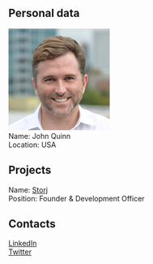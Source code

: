 ## Personal data
![quinn photo](photo/john_quinn.jpg)  
Name: John Quinn  
Location: USA
## Projects 
Name: [Storj](../projects/storj.md)  
Position: Founder & Development Officer
## Contacts
[LinkedIn](https://www.linkedin.com/in/johnquinntech)  
[Twitter](https://twitter.com/storjq)  
